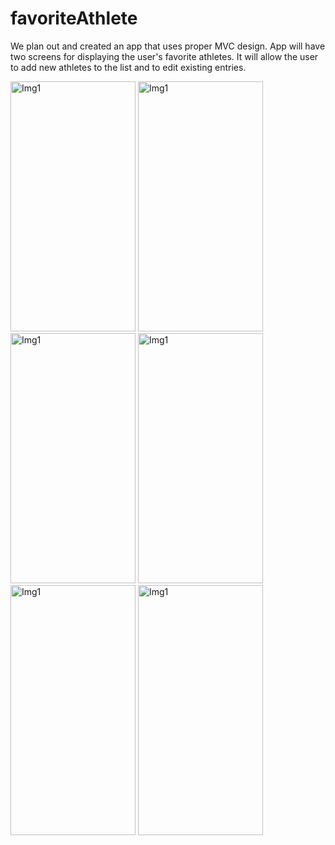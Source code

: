 # favoriteAthlete

We plan out and created an app that uses proper MVC design. App will have two screens for displaying the user's favorite athletes. It will allow the user to add new athletes to the list and to edit existing entries.

<p align="left">
  <img width="200" height = "400" alt="Img1" src="https://user-images.githubusercontent.com/90863360/212038799-018be89e-4e48-4d03-824f-951af8692c13.png">
  
  <img width="200" height = "400" alt="Img1" src="https://user-images.githubusercontent.com/90863360/212039107-97714e0e-90fb-4609-8a32-8aaa525f9951.png">
  
  <img width="200" height = "400" alt="Img1" src="https://user-images.githubusercontent.com/90863360/212039671-83534b9d-b188-4739-8f65-1b8f20bde1b7.png">

  <img width="200" height = "400" alt="Img1" src="https://user-images.githubusercontent.com/90863360/212039714-c3169168-6996-4084-b04b-1c9a17e0be73.png">
  
  <img width="200" height = "400" alt="Img1" src="https://user-images.githubusercontent.com/90863360/212039734-dd244bb1-1dad-49df-ad0c-2b16bcbe3173.png">
  
  <img width="200" height = "400" alt="Img1" src="https://user-images.githubusercontent.com/90863360/212039750-8cb16864-bfa6-46c0-9d5e-00bc9b95896a.png">

</p>
